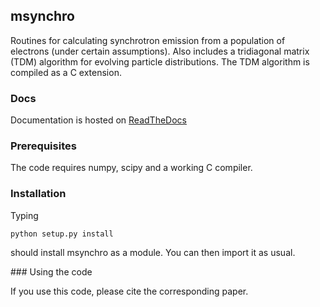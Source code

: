 ## msynchro

Routines for calculating synchrotron emission from a population of electrons (under certain assumptions). Also includes a tridiagonal matrix (TDM) algorithm for evolving particle distributions. The TDM algorithm is compiled as a C extension. 

### Docs 

Documentation is hosted on [ReadTheDocs](msynchro.readthedocs.io)

### Prerequisites

The code requires numpy, scipy and a working C compiler.

### Installation

Typing

```
python setup.py install
```

should install msynchro as a module. You can then import it as usual.

### Using the code

If you use this code, please cite the corresponding paper.
